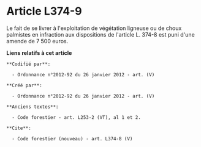 # Article L374-9

Le fait de se livrer à l'exploitation de végétation ligneuse ou de choux palmistes en infraction aux dispositions de
l'article L. 374-8 est puni d'une amende de 7 500 euros.

**Liens relatifs à cet article**

	**Codifié par**:

	  - Ordonnance n°2012-92 du 26 janvier 2012 - art. (V)

	**Créé par**:

	  - Ordonnance n°2012-92 du 26 janvier 2012 - art. (V)

	**Anciens textes**:

	  - Code forestier - art. L253-2 (VT), al 1 et 2.

	**Cite**:

	  - Code forestier (nouveau) - art. L374-8 (V)
